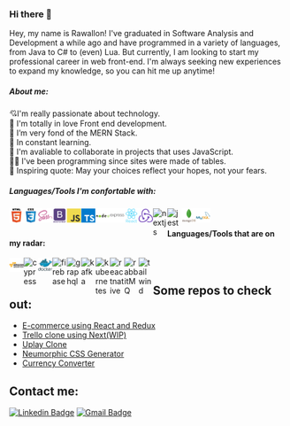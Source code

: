 ### Hi there 👋
Hey, my name is Rawallon! I've graduated in Software Analysis and Development a while ago and have programmed in a variety of languages, from Java to C# to (even) Lua. But currently, I am looking to start my professional career in web front-end. I'm always seeking new experiences to expand my knowledge, so you can hit me up anytime!

##### About me:

:cupid:I'm really passionate about technology.
<br/>:purple_heart: I'm totally in love Front end development.
<br/>:seedling: I’m very fond of the MERN Stack.
<br/>:pencil: In constant learning.
<br/>:handshake: I'm avaliable to collaborate in projects that uses JavaScript.
<br/>:man_technologist: I've been programming since sites were made of tables.
<br/>:speech_balloon: Inspiring quote: May your choices reflect your hopes, not your fears.

##### Languages/Tools I'm confortable with:

<p align="left">
 <a href="https://www.w3.org/html/" target="_blank"> <img width="26px" height="auto" align="left" src="https://raw.githubusercontent.com/devicons/devicon/master/icons/html5/html5-original-wordmark.svg" alt="html5" width="40" height="40"/> </a>
 <a href="https://www.w3schools.com/css/" target="_blank"> <img width="26px" height="auto" align="left" src="https://raw.githubusercontent.com/devicons/devicon/master/icons/css3/css3-original-wordmark.svg" alt="css3" width="40" height="40"/> </a>
 <a href="https://sass-lang.com" target="_blank"> <img width="26px" height="auto" align="left" src="https://raw.githubusercontent.com/devicons/devicon/master/icons/sass/sass-original.svg" alt="sass" width="40" height="40"/> </a>
 <a href="https://getbootstrap.com" target="_blank"> <img width="26px" height="auto" align="left" src="https://raw.githubusercontent.com/devicons/devicon/master/icons/bootstrap/bootstrap-plain-wordmark.svg" alt="bootstrap" width="40" height="40"/> </a>
 <a href="https://developer.mozilla.org/en-US/docs/Web/JavaScript" target="_blank"> <img width="26px" height="auto" align="left" src="https://raw.githubusercontent.com/devicons/devicon/master/icons/javascript/javascript-original.svg" alt="javascript" width="40" height="40"/> </a>
 <a href="https://www.typescriptlang.org/" target="_blank"> <img width="26px" height="auto" align="left" src="https://raw.githubusercontent.com/devicons/devicon/master/icons/typescript/typescript-original.svg" alt="typescript" width="40" height="40"/> </a>
 <a href="https://nodejs.org" target="_blank"> <img width="26px" height="auto" align="left" src="https://raw.githubusercontent.com/devicons/devicon/master/icons/nodejs/nodejs-original-wordmark.svg" alt="nodejs" width="40" height="40"/> </a>
 <a href="https://expressjs.com" target="_blank"> <img width="26px" height="auto" align="left" src="https://raw.githubusercontent.com/devicons/devicon/master/icons/express/express-original-wordmark.svg" alt="express" width="40" height="40"/> </a>
 <a href="https://reactjs.org/" target="_blank"> <img width="26px" height="auto" align="left" src="https://raw.githubusercontent.com/devicons/devicon/master/icons/react/react-original-wordmark.svg" alt="react" width="40" height="40"/> </a>
 <a href="https://redux.js.org" target="_blank"> <img width="26px" height="auto" align="left" src="https://raw.githubusercontent.com/devicons/devicon/master/icons/redux/redux-original.svg" alt="redux" width="40" height="40"/> </a>
 <a href="https://nextjs.org/" target="_blank"> <img width="26px" height="auto" align="left" src="https://cdn.worldvectorlogo.com/logos/nextjs-3.svg" alt="nextjs" width="40" height="40"/> </a>
 <a href="https://jestjs.io" target="_blank"> <img width="26px" height="auto" align="left" src="https://www.vectorlogo.zone/logos/jestjsio/jestjsio-icon.svg" alt="jest" width="40" height="40"/> </a>
 <a href="https://www.mongodb.com/" target="_blank"> <img width="26px" height="auto" align="left" src="https://raw.githubusercontent.com/devicons/devicon/master/icons/mongodb/mongodb-original-wordmark.svg" alt="mongodb" width="40" height="40"/> </a>
 <a href="https://www.mysql.com/" target="_blank"> <img width="26px" height="auto" align="left" src="https://raw.githubusercontent.com/devicons/devicon/master/icons/mysql/mysql-original-wordmark.svg" alt="mysql" width="40" height="40"/> </a>
 </p>
<br />

#### Languages/Tools that are on my radar:

<p align="left">
<a href="https://aws.amazon.com" target="_blank"> <img width="26px" height="auto" align="left" src="https://raw.githubusercontent.com/devicons/devicon/master/icons/amazonwebservices/amazonwebservices-original-wordmark.svg" alt="aws" width="40" height="40"/> </a>
 <a href="https://www.cypress.io" target="_blank"> <img width="26px" height="auto" align="left" src="https://raw.githubusercontent.com/simple-icons/simple-icons/6e46ec1fc23b60c8fd0d2f2ff46db82e16dbd75f/icons/cypress.svg" alt="cypress" width="40" height="40"/> </a>
 <a href="https://www.docker.com/" target="_blank"> <img width="26px" height="auto" align="left" src="https://raw.githubusercontent.com/devicons/devicon/master/icons/docker/docker-original-wordmark.svg" alt="docker" width="40" height="40"/> </a>
 <a href="https://firebase.google.com/" target="_blank"> <img width="26px" height="auto" align="left" src="https://www.vectorlogo.zone/logos/firebase/firebase-icon.svg" alt="firebase" width="40" height="40"/> </a>
 <a href="https://graphql.org" target="_blank"> <img width="26px" height="auto" align="left" src="https://www.vectorlogo.zone/logos/graphql/graphql-icon.svg" alt="graphql" width="40" height="40"/> </a>
 <a href="https://kafka.apache.org/" target="_blank"> <img width="26px" height="auto" align="left" src="https://www.vectorlogo.zone/logos/apache_kafka/apache_kafka-icon.svg" alt="kafka" width="40" height="40"/> </a>
 <a href="https://kubernetes.io" target="_blank"> <img width="26px" height="auto" align="left" src="https://www.vectorlogo.zone/logos/kubernetes/kubernetes-icon.svg" alt="kubernetes" width="40" height="40"/> </a>
 <a href="https://reactnative.dev/" target="_blank"> <img width="26px" height="auto" align="left" src="https://reactnative.dev/img/header_logo.svg" alt="reactnative" width="40" height="40"/> </a>
 <a href="https://www.rabbitmq.com" target="_blank"> <img width="26px" height="auto" align="left" src="https://www.vectorlogo.zone/logos/rabbitmq/rabbitmq-icon.svg" alt="rabbitMQ" width="40" height="40"/> </a>
 <a href="https://tailwindcss.com/" target="_blank"> <img width="26px" height="auto" align="left" src="https://www.vectorlogo.zone/logos/tailwindcss/tailwindcss-icon.svg" alt="tailwind" width="40" height="40"/> </a>
 </p>


<br />

## Some repos to check out:
 - [E-commerce using React and Redux](https://github.com/Rawallon/Ecommerce-react-redux-app)
 - [Trello clone using Next(WIP)](https://github.com/Rawallon/trello-clone-next)
 - [Uplay Clone](https://github.com/Rawallon/uplay-clone)
 - [Neumorphic CSS Generator](https://github.com/Rawallon/Neumorphic-CSS-Generator)
 - [Currency Converter](https://github.com/Rawallon/currency-converter)

## Contact me:

[![Linkedin Badge](https://img.shields.io/badge/-LinkedIn-blue?style=flat-square&logo=Linkedin&logoColor=white&link=[https://www.linkedin.com/in/rawallon-cardoso-380ba01b3/)](https://www.linkedin.com/in/rawallon/)
[![Gmail Badge](https://img.shields.io/badge/-GMail-c14438?style=flat-square&logo=Gmail&logoColor=white&link=mailto:rawallon@gmail.com)](mailto:rawallon@gmail.com)
